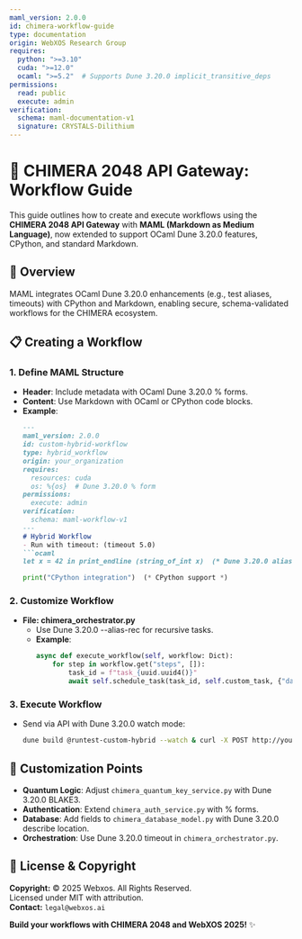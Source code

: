 ```yaml
---
maml_version: 2.0.0
id: chimera-workflow-guide
type: documentation
origin: WebXOS Research Group
requires:
  python: ">=3.10"
  cuda: ">=12.0"
  ocaml: ">=5.2"  # Supports Dune 3.20.0 implicit_transitive_deps
permissions:
  read: public
  execute: admin
verification:
  schema: maml-documentation-v1
  signature: CRYSTALS-Dilithium
---
```


# 🐪 CHIMERA 2048 API Gateway: Workflow Guide

This guide outlines how to create and execute workflows using the **CHIMERA 2048 API Gateway** with **MAML (Markdown as Medium Language)**, now extended to support OCaml Dune 3.20.0 features, CPython, and standard Markdown.

## 🧠 Overview

MAML integrates OCaml Dune 3.20.0 enhancements (e.g., test aliases, timeouts) with CPython and Markdown, enabling secure, schema-validated workflows for the CHIMERA ecosystem.

## 📋 Creating a Workflow

### 1. Define MAML Structure
- **Header**: Include metadata with OCaml Dune 3.20.0 % forms.
- **Content**: Use Markdown with OCaml or CPython code blocks.
- **Example**:
  ```markdown
  ---
  maml_version: 2.0.0
  id: custom-hybrid-workflow
  type: hybrid_workflow
  origin: your_organization
  requires:
    resources: cuda
    os: %{os}  # Dune 3.20.0 % form
  permissions:
    execute: admin
  verification:
    schema: maml-workflow-v1
  ---
  # Hybrid Workflow
  - Run with timeout: (timeout 5.0)
  ```ocaml
  let x = 42 in print_endline (string_of_int x)  (* Dune 3.20.0 alias support *)
  ```
  ```python
  print("CPython integration")  (* CPython support *)
  ```

### 2. Customize Workflow
- **File: chimera_orchestrator.py**
  - Use Dune 3.20.0 --alias-rec for recursive tasks.
  - **Example**:
    ```python
    async def execute_workflow(self, workflow: Dict):
        for step in workflow.get("steps", []):
            task_id = f"task_{uuid.uuid4()}"
            await self.schedule_task(task_id, self.custom_task, {"data": step})
    ```

### 3. Execute Workflow
- Send via API with Dune 3.20.0 watch mode:
  ```bash
  dune build @runtest-custom-hybrid --watch & curl -X POST http://your-cluster-ip:8000/maml/execute -H "Content-Type: application/json" -d @custom.maml.md
  ```

## 🔧 Customization Points
- **Quantum Logic**: Adjust `chimera_quantum_key_service.py` with Dune 3.20.0 BLAKE3.
- **Authentication**: Extend `chimera_auth_service.py` with % forms.
- **Database**: Add fields to `chimera_database_model.py` with Dune 3.20.0 describe location.
- **Orchestration**: Use Dune 3.20.0 timeout in `chimera_orchestrator.py`.

## 📜 License & Copyright
**Copyright:** © 2025 Webxos. All Rights Reserved.  
Licensed under MIT with attribution.  
**Contact:** `legal@webxos.ai`

**Build your workflows with CHIMERA 2048 and WebXOS 2025!** ✨
